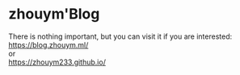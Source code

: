# zhouym'Blog
There is nothing important, but you can visit it if you are interested:  
https://blog.zhouym.ml/  
or  
https://zhouym233.github.io/